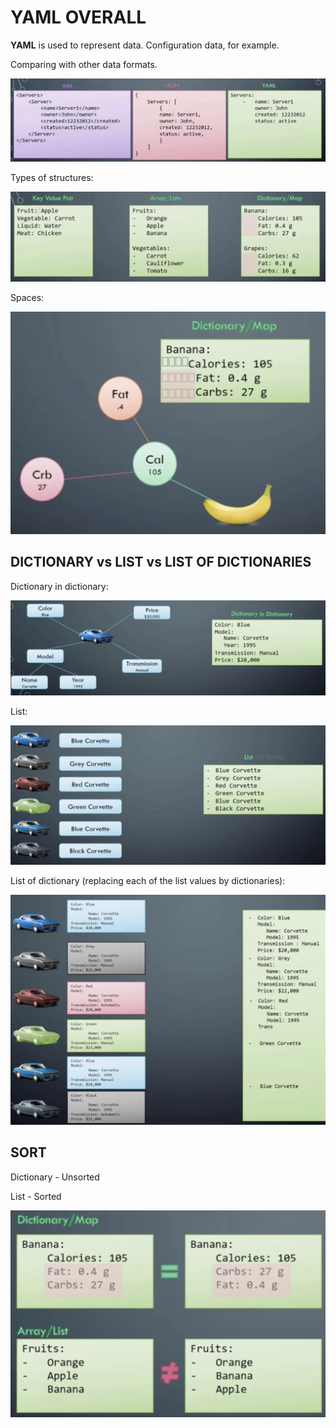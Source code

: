 # YAML OVERALL



**YAML** is used to represent data. Configuration data, for example.



Comparing with other data formats.

![Comparing to other](https://github.com/propalparolnapervom/OVERALL/blob/master/Pictures/yaml_comparing.png "Comparing to other")


Types of structures:

![Structure types](https://github.com/propalparolnapervom/OVERALL/blob/master/Pictures/yaml_structure_types.png "Structure types")



Spaces:

![Spaces](https://github.com/propalparolnapervom/OVERALL/blob/master/Pictures/yaml_spaces.png "Spaces")




## DICTIONARY vs LIST vs LIST OF DICTIONARIES

Dictionary in dictionary:

![Dict in dict](https://github.com/propalparolnapervom/OVERALL/blob/master/Pictures/yaml_dict_in_dict.png "Dict in dict")




List:

![List](https://github.com/propalparolnapervom/OVERALL/blob/master/Pictures/yaml_list.png "List")




List of dictionary (replacing each of the list values by dictionaries):

![List of dict](https://github.com/propalparolnapervom/OVERALL/blob/master/Pictures/yaml_list_of_dict.png "List of dict")


## SORT


Dictionary - Unsorted

List - Sorted

![Sorting](https://github.com/propalparolnapervom/OVERALL/blob/master/Pictures/yaml_sorting.png "Sorting")



















